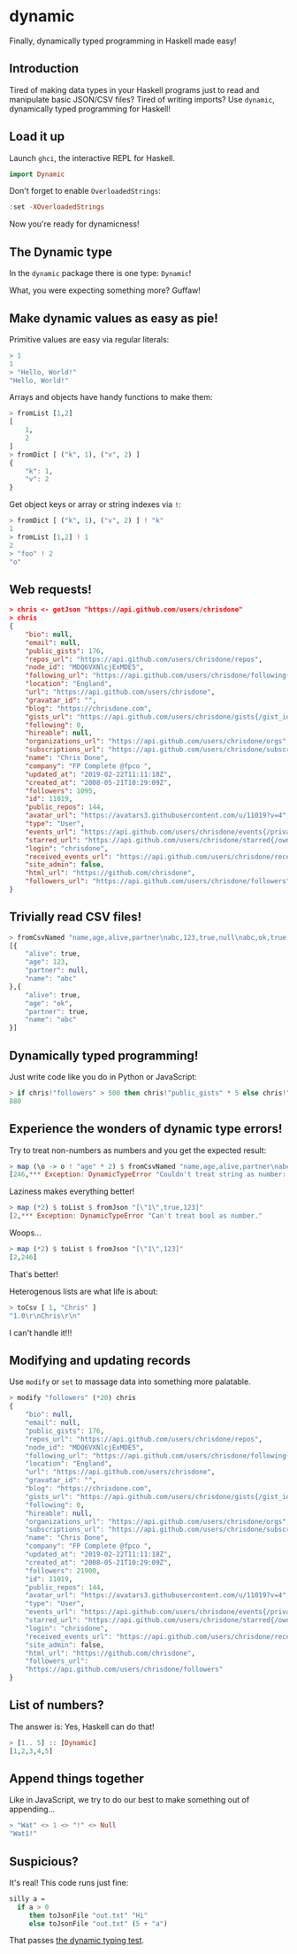 # dynamic

Finally, dynamically typed programming in Haskell made easy!

## Introduction

Tired of making data types in your Haskell programs just to read and
manipulate basic JSON/CSV files? Tired of writing imports? Use
`dynamic`, dynamically typed programming for Haskell!

## Load it up

Launch `ghci`, the interactive REPL for Haskell.

``` haskell
import Dynamic
```

Don't forget to enable `OverloadedStrings`:

``` haskell
:set -XOverloadedStrings
```

Now you're ready for dynamicness!

## The Dynamic type

In the `dynamic` package there is one type: `Dynamic`!

What, you were expecting something more? Guffaw!

## Make dynamic values as easy as pie!

Primitive values are easy via regular literals:

``` haskell
> 1
1
> "Hello, World!"
"Hello, World!"
```

Arrays and objects have handy functions to make them:

``` haskell
> fromList [1,2]
[
    1,
    2
]
> fromDict [ ("k", 1), ("v", 2) ]
{
    "k": 1,
    "v": 2
}
```

Get object keys or array or string indexes via `!`:

``` haskell
> fromDict [ ("k", 1), ("v", 2) ] ! "k"
1
> fromList [1,2] ! 1
2
> "foo" ! 2
"o"
```

## Web requests!

```json
> chris <- getJson "https://api.github.com/users/chrisdone"
> chris
{
    "bio": null,
    "email": null,
    "public_gists": 176,
    "repos_url": "https://api.github.com/users/chrisdone/repos",
    "node_id": "MDQ6VXNlcjExMDE5",
    "following_url": "https://api.github.com/users/chrisdone/following{/other_user}",
    "location": "England",
    "url": "https://api.github.com/users/chrisdone",
    "gravatar_id": "",
    "blog": "https://chrisdone.com",
    "gists_url": "https://api.github.com/users/chrisdone/gists{/gist_id}",
    "following": 0,
    "hireable": null,
    "organizations_url": "https://api.github.com/users/chrisdone/orgs",
    "subscriptions_url": "https://api.github.com/users/chrisdone/subscriptions",
    "name": "Chris Done",
    "company": "FP Complete @fpco ",
    "updated_at": "2019-02-22T11:11:18Z",
    "created_at": "2008-05-21T10:29:09Z",
    "followers": 1095,
    "id": 11019,
    "public_repos": 144,
    "avatar_url": "https://avatars3.githubusercontent.com/u/11019?v=4",
    "type": "User",
    "events_url": "https://api.github.com/users/chrisdone/events{/privacy}",
    "starred_url": "https://api.github.com/users/chrisdone/starred{/owner}{/repo}",
    "login": "chrisdone",
    "received_events_url": "https://api.github.com/users/chrisdone/received_events",
    "site_admin": false,
    "html_url": "https://github.com/chrisdone",
    "followers_url": "https://api.github.com/users/chrisdone/followers"
}
```

## Trivially read CSV files!

``` haskell
> fromCsvNamed "name,age,alive,partner\nabc,123,true,null\nabc,ok,true,true"
[{
    "alive": true,
    "age": 123,
    "partner": null,
    "name": "abc"
},{
    "alive": true,
    "age": "ok",
    "partner": true,
    "name": "abc"
}]
```

## Dynamically typed programming!

Just write code like you do in Python or JavaScript:

```haskell
> if chris!"followers" > 500 then chris!"public_gists" * 5 else chris!"name"
880
```

## Experience the wonders of dynamic type errors!

Try to treat non-numbers as numbers and you get the expected result:

``` haskell
> map (\o -> o ! "age" * 2) $ fromCsvNamed "name,age,alive,partner\nabc,123,true,null\nabc,ok,true,true"
[246,*** Exception: DynamicTypeError "Couldn't treat string as number: ok"
```

Laziness makes everything better!


``` haskell
> map (*2) $ toList $ fromJson "[\"1\",true,123]"
[2,*** Exception: DynamicTypeError "Can't treat bool as number."
```

Woops...

``` haskell
> map (*2) $ toList $ fromJson "[\"1\",123]"
[2,246]
```

That's better!

Heterogenous lists are what life is about:

``` haskell
> toCsv [ 1, "Chris" ]
"1.0\r\nChris\r\n"
```

I can't handle it!!!

## Modifying and updating records

Use `modify` or `set` to massage data into something more palatable.

``` haskell
> modify "followers" (*20) chris
{
    "bio": null,
    "email": null,
    "public_gists": 176,
    "repos_url": "https://api.github.com/users/chrisdone/repos",
    "node_id": "MDQ6VXNlcjExMDE5",
    "following_url": "https://api.github.com/users/chrisdone/following{/other_user}",
    "location": "England",
    "url": "https://api.github.com/users/chrisdone",
    "gravatar_id": "",
    "blog": "https://chrisdone.com",
    "gists_url": "https://api.github.com/users/chrisdone/gists{/gist_id}",
    "following": 0,
    "hireable": null,
    "organizations_url": "https://api.github.com/users/chrisdone/orgs",
    "subscriptions_url": "https://api.github.com/users/chrisdone/subscriptions",
    "name": "Chris Done",
    "company": "FP Complete @fpco ",
    "updated_at": "2019-02-22T11:11:18Z",
    "created_at": "2008-05-21T10:29:09Z",
    "followers": 21900,
    "id": 11019,
    "public_repos": 144,
    "avatar_url": "https://avatars3.githubusercontent.com/u/11019?v=4",
    "type": "User",
    "events_url": "https://api.github.com/users/chrisdone/events{/privacy}",
    "starred_url": "https://api.github.com/users/chrisdone/starred{/owner}{/repo}",
    "login": "chrisdone",
    "received_events_url": "https://api.github.com/users/chrisdone/received_events",
    "site_admin": false,
    "html_url": "https://github.com/chrisdone",
    "followers_url":
    "https://api.github.com/users/chrisdone/followers"
}
```

## List of numbers?

The answer is: Yes, Haskell can do that!

``` haskell
> [1.. 5] :: [Dynamic]
[1,2,3,4,5]
```

## Append things together

Like in JavaScript, we try to do our best to make something out of appending...

``` haskell
> "Wat" <> 1 <> "!" <> Null
"Wat1!"
```

## Suspicious?

It's real! This code runs just fine:

``` haskell
silly a =
  if a > 0
     then toJsonFile "out.txt" "Hi"
     else toJsonFile "out.txt" (5 + "a")
```

That passes [the dynamic typing test](https://stackoverflow.com/a/27791387).
